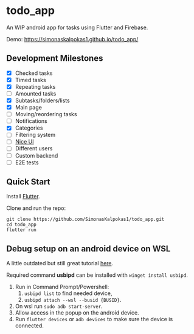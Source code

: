 # todo_app

An WIP android app for tasks using Flutter and Firebase.

Demo: https://simonaskalpokas1.github.io/todo_app/

## Development Milestones
- [x] Checked tasks
- [x] Timed tasks
- [x] Repeating tasks
- [ ] Amounted tasks
- [x] Subtasks/folders/lists
- [x] Main page
- [ ] Moving/reordering tasks
- [ ] Notifications
- [x] Categories
- [ ] Filtering system
- [ ] [Nice UI](https://todo-app-git-ui-task-card-expand-simonaskalpokas1.vercel.app)
- [ ] Different users
- [ ] Custom backend
- [ ] E2E tests

## Quick Start

Install [Flutter](https://flutter.dev/).

Clone and run the repo:
```console
git clone https://github.com/SimonasKalpokas1/todo_app.git
cd todo_app
flutter run
```

## Debug setup on an android device on WSL

A little outdated but still great tutorial [here](https://halimsamy.com/wsl-for-developers-connect-usb-devices).

Required command **usbipd** can be installed with `winget install usbipd`.
1. Run in Command Prompt/Powershell:
    1. `usbipd list` to find needed device,
    2. `usbipd attach --wsl --busid {BUSID}`.
2. On wsl run `sudo adb start-server`.
3. Allow access in the popup on the android device.
4. Run `flutter devices` or `adb devices` to make sure the device is connected.
